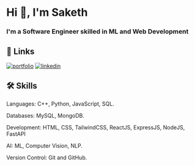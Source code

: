 <h1 >Hi 👋, I'm Saketh</h1>
<h3 >I'm a Software Engineer skilled in ML and Web Development</h3>


## 🔗 Links
[![portfolio](https://img.shields.io/badge/my_portfolio-000?style=for-the-badge)](https://sakethrambilla.netlify.app)
[![linkedin](https://img.shields.io/badge/linkedin-0A66C2?style=for-the-badge&logo=linkedin&logoColor=white)](https://www.linkedin.com/in/sakethrambilla/)

## 🛠 Skills
Languages: C++, Python, JavaScript, SQL.

Databases: MySQL, MongoDB. 

Development: HTML, CSS, TailwindCSS, ReactJS, ExpressJS, NodeJS, FastAPI

AI: ML, Computer Vision, NLP.

Version Control: Git and GitHub.
